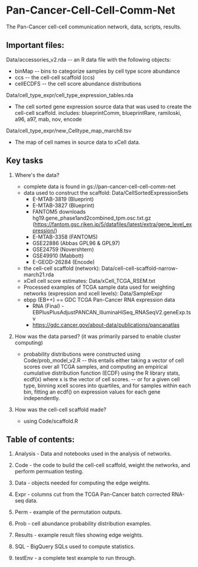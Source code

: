 # Pan-Cancer-Cell-Cell-Comm-Net
The Pan-Cancer cell-cell communication network, data, scripts, results.

## Important files:

Data/accessories_v2.rda  -- an R data file with the following objects:
  - binMap -- bins to categorize samples by cell type score abundance
  - ccs -- the cell-cell scaffold (ccs)
  - cellECDFS -- the cell score abundance distributions

Data/cell_type_expr/cell_type_expression_tables.rda
  - The cell sorted gene expression source data that was used to create the cell-cell scaffold.
    includes: blueprintComm, blueprintRare, ramiloski, a96, a97, mab, nov, encode
  
Data/cell_type_expr/new_Celltype_map_march8.tsv
  - The map of cell names in source data to xCell data.

## Key tasks

1. Where's the data?
   - complete data is found in gs://pan-cancer-cell-cell-comm-net
   - data used to construct the scaffold: Data/CellSortedExpressionSets
     - E-MTAB-3819 (Blueprint)
     - E-MTAB-3827 (Blueprint)
     - FANTOM5 downloads hg19.gene_phase1and2combined_tpm.osc.txt.gz (https://fantom.gsc.riken.jp/5/datafiles/latest/extra/gene_level_expression/)
     - E-MTAB-3358 (FANTOM5)
     - GSE22886 (Abbas GPL96 & GPL97)
     - GSE24759 (Novershtern)
     - GSE49910 (Mabbott)
     - E-GEOD-26284 (Encode)
   - the cell-cell scaffold (network): Data/cell-cell-scaffold-narrow-march21.rda
   - xCell cell score estimates: Data/xCell_TCGA_RSEM.txt
   - Processed examples of TCGA sample data used for weighting networks (expression and xcell levels): Data/SampleExpr
   - ebpp (EB++) == GDC TCGA Pan-Cancer RNA expression data
     - RNA (Final) - EBPlusPlusAdjustPANCAN_IlluminaHiSeq_RNASeqV2.geneExp.tsv
     - https://gdc.cancer.gov/about-data/publications/pancanatlas

2. How was the data parsed? (it was primarily parsed to enable cluster computing)
   - probability distributions were constructed using Code/prob_model_v2.R
    -- this entails either taking a vector of cell scores over all TCGA samples, 
       and computing an empirical cumulative distribution function (ECDF)
       using the R library stats, ecdf(x) where x is the vector of cell scores.
    -- or for a given cell type, binning xcell scores into quartiles, and for 
       samples within each bin, fitting an ecdf() on expression values for
       each gene independently.
       
3. How was the cell-cell scaffold made?
   - using Code/scaffold.R



## Table of contents:

1. Analysis - Data and notebooks used in the analysis of networks.

2. Code - the code to build the cell-cell scaffold, weight the networks, and perform permuation testing.

3. Data - objects needed for computing the edge weights.

4. Expr - columns cut from the TCGA Pan-Cancer batch corrected RNA-seq data.

5. Perm - example of the permutation outputs.

6. Prob - cell abundance probability distribution examples.

7. Results - example result files showing edge weights.

8. SQL - BigQuery SQLs used to compute statistics.

9. testEnv - a complete test example to run through.


